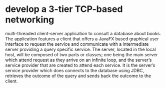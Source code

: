 # develop a 3-tier TCP-based networking
multi-threaded client-server application to consult a database about books.
The application features a client that offers a JavaFX based graphical user
interface to request the service and communicate with a intermediate server
providing a query specific service. The server, located in the local host, will
be composed of two parts or classes; one being the main server which attend
request as they arrive on an infinite loop, and the server’s service provider
that are created to attend each service. It is the server’s service provider
which does connects to the database using JDBC, retrieves the outcome of
the query and sends back the outcome to the client.
